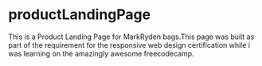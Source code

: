 # productLandingPage
This is a Product Landing Page for MarkRyden bags.This page was built as part of the requirement for the responsive web design certification while i was learning on the amazingly awesome freecodecamp.
